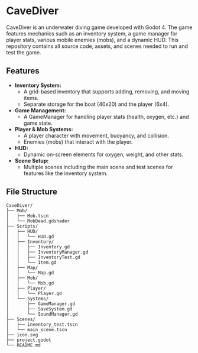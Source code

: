 # CaveDiver

CaveDiver is an underwater diving game developed with Godot 4. The game features mechanics such as an inventory system, a game manager for player stats, various mobile enemies (mobs), and a dynamic HUD. This repository contains all source code, assets, and scenes needed to run and test the game.

## Features

- **Inventory System:**  
  - A grid-based inventory that supports adding, removing, and moving items.
  - Separate storage for the boat (40x20) and the player (6x4).
- **Game Management:**  
  - A GameManager for handling player stats (health, oxygen, etc.) and game state.
- **Player & Mob Systems:**  
  - A player character with movement, buoyancy, and collision.
  - Enemies (mobs) that interact with the player.
- **HUD:**  
  - Dynamic on-screen elements for oxygen, weight, and other stats.
- **Scene Setup:**  
  - Multiple scenes including the main scene and test scenes for features like the inventory system.

## File Structure
```
CaveDiver/
├── Mob/
│   ├── Mob.tscn
│   └── MobDead.gdshader
├── Scripts/
│   ├── HUD/
│   │   └── HUD.gd
│   ├── Inventory/
│   │   ├── Inventory.gd
│   │   ├── InventoryManager.gd
│   │   ├── InventoryTest.gd
│   │   └── Item.gd
│   ├── Map/
│   │   └── Map.gd
│   ├── Mob/
│   │   └── Mob.gd
│   ├── Player/
│   │   └── Player.gd
│   └── Systems/
│       ├── GameManager.gd
│       ├── SaveSystem.gd
│       └── SoundManager.gd
├── Scenes/
│   ├── inventory_test.tscn
│   └── main_scene.tscn
├── icon.svg
├── project.godot
└── README.md
```
